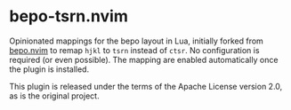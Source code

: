 # bepo-tsrn.nvim

Opinionated mappings for the bepo layout in Lua, initially forked from
[bepo.nvim](https://github.com/cljoly/bepo.nvim) to remap `hjkl` to `tsrn`
instead of `ctsr`. No configuration is required (or even possible). The mapping
are enabled automatically once the plugin is installed.

This plugin is released under the terms of the Apache License version 2.0, as
is the original project.
